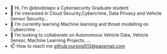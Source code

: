 - 👋 Hi, I’m @devdolapo a Cybersecurity Graduate student
- 👀 I’m interested in Cloud Security,Cybercrime, Data Privacy and Vehicle Sensor Security...
- 🌱 I’m currently learning Machine learning and threat modelling on Cybercrime   ...
- 💞️ I’m looking to collaborate on Autonomous Vehicle Data, Vehicle Sensor, Machine Learning Projects.  ...
- 📫 How to reach me github.nursing513@passmail.com 

<!---
devdolapo/devdolapo is a ✨ special ✨ repository because its `README.md` (this file) appears on your GitHub profile.
You can click the Preview link to take a look at your changes.
--->
